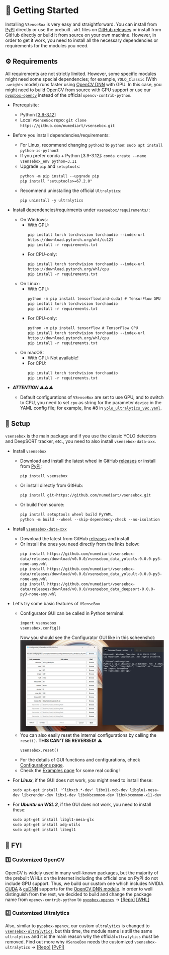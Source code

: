 # 🚀 Getting Started

Installing `VSenseBox` is very easy and straightforward. You can install from [PyPI](https://pypi.org/project/vsensebox/) directly or use the prebuilt `.whl` files on [GitHub releases](https://github.com/numediart/vsensebox/releases) or install from GitHub directly or build it from source on your own machine. However, in order to get it work, you need to install all the necessary dependencies or requirements for the modules you need.

## ⚙️ Requirements

All requirements are not strictly limited. However, some specific modules might need some special dependencies; for example, `YOLO_Classic` (With `.weights` model) runs faster using [OpenCV DNN](https://docs.opencv.org/4.x/d2/d58/tutorial_table_of_content_dnn.html) with GPU. In this case, you might need to build OpenCV from source with GPU support or use our [`pyppbox-opencv`](https://github.com/rathaumons/opencv-for-pyppbox) instead of the official `opencv-contrib-python`.

* Prerequisite: 
  - Python [[3.9-3.12]](https://www.python.org/downloads/)
  - Local `VSenseBox` repo: `git clone https://github.com/numediart/vsensebox.git`

* Before you install dependencies/requirements:
  - For Linux, recommend changing `python3` to `python`: `sudo apt install python-is-python3`
  - If you prefer conda + Python [3.9-3.12]: `conda create --name vsensebox_env python=3.11`
  - Upgrade `pip` and `setuptools`:
    ```
    python -m pip install --upgrade pip
    pip install "setuptools>=67.2.0"
    ```
  - Recommend uninstalling the official `Ultralytics`: 
    ```
    pip uninstall -y ultralytics
    ```

* Install dependencies/requirments under `vsensebox/requirements/`: 
  - On Windows:
    - With GPU:
      ```
      pip install torch torchvision torchaudio --index-url https://download.pytorch.org/whl/cu121
      pip install -r requirements.txt
      ```
    - For CPU-only:
      ```
      pip install torch torchvision torchaudio --index-url https://download.pytorch.org/whl/cpu
      pip install -r requirements.txt
      ```
  - On Linux:
    - With GPU:
      ```
      python -m pip install tensorflow[and-cuda] # TensorFlow GPU
      pip install torch torchvision torchaudio
      pip install -r requirements.txt
      ```
    - For CPU-only:
      ```
      python -m pip install tensorflow # TensorFlow CPU
      pip install torch torchvision torchaudio --index-url https://download.pytorch.org/whl/cpu
      pip install -r requirements.txt
      ```
  - On macOS:
    - With GPU: Not available!
    - For CPU:
      ```
      pip install torch torchvision torchaudio
      pip install -r requirements.txt
      ```

* ***ATTENTION ⚠️⚠️⚠️***
  - Default configurations of `VSenseBox` are set to use GPU, and to switch to CPU, you need to set `cpu` as string for the parameter `device` in the YAML config file; for example, line #8 in [`yolo_ultralytics_v9c.yaml`](https://github.com/numediart/vsensebox/blob/main/vsensebox/config/detectors/yolo_ultralytics_v9c.yaml).


## 💽 Setup

`vsensebox` is the main package and if you use the classic YOLO detectors and DeepSORT tracker, etc., you need to also install `vsensebox-data-xxx`.

* Install `vsensebox`
  - Download and install the latest wheel in GitHub [releases](https://github.com/numediart/vsensebox/releases) or install from [PyPI](https://pypi.org/project/vsensebox/):
    ```
    pip install vsensebox
    ``` 
  - Or install directly from GitHub:
    ```
    pip install git+https://github.com/numediart/vsensebox.git
    ```
  - Or build from source:
    ```
    pip install setuptools wheel build PyYAML
    python -m build --wheel --skip-dependency-check --no-isolation
    ```

* Install [`vsensebox-data-xxx`](https://github.com/numediart/vsensebox-data/)
  - Download the latest from GitHub [releases](https://github.com/numediart/vsensebox-data/releases) and install
  - Or install the ones you need directly from the links below:
    ```
    pip install https://github.com/numediart/vsensebox-data/releases/download/v0.0.0/vsensebox_data_yolocls-0.0.0-py3-none-any.whl
    pip install https://github.com/numediart/vsensebox-data/releases/download/v0.0.0/vsensebox_data_yoloult-0.0.0-py3-none-any.whl
    pip install https://github.com/numediart/vsensebox-data/releases/download/v0.0.0/vsensebox_data_deepsort-0.0.0-py3-none-any.whl
    ```

* Let's try some basic features of `VSenseBox`
  - Configurator GUI can be called in Python terminal:
    ```
    import vsensebox
    vsensebox.config()
    ```
    Now you should see the Configurator GUI like in this scheenshot:
    <img src="https://raw.githubusercontent.com/rathaROG/screenshot/master/VSenseBox/vsensebox_config_gui.jpg">
  - You can also easily reset the internal configurations by calling the `reset()`. **THIS CAN'T BE REVERSED!** ⚠️
    ```
    vsensebox.reset()
    ```
  - For the details of GUI functions and configurations, check [Configurations page](https://numediart.github.io/vsensebox/vsensebox/config.html).
  - Check the [Examples page](https://numediart.github.io/vsensebox/examples.html) for some real coding!
* For ***Linux***, if the GUI does not work, you might need to install these:
  ```
  sudo apt-get install '^libxcb.*-dev' libx11-xcb-dev libglu1-mesa-dev libxrender-dev libxi-dev libxkbcommon-dev libxkbcommon-x11-dev
  ```
* For ***Ubuntu on WSL 2***, if the GUI does not work, you need to install these:
  ```
  sudo apt-get install libgl1-mesa-glx
  sudo apt-get install xdg-utils
  sudo apt-get install libegl1
  ```

## 📢 FYI

### 1️⃣ Customized OpenCV

OpenCV is widely used in many well-known packages, but the majority of the prebuilt WHLs on the Internet including the official one on PyPI do not include GPU support. Thus, we build our custom one which includes NVIDIA [CUDA](https://developer.nvidia.com/cuda-downloads) & [cuDNN](https://developer.nvidia.com/rdp/cudnn-download) supports for the [OpenCV DNN module](https://docs.opencv.org/4.x/d2/d58/tutorial_table_of_content_dnn.html). In order to well distinguish from the rest, we decided to build and change the package name from `opencv-contrib-python` to [`pyppbox-opencv`](https://github.com/rathaumons/opencv-for-pyppbox) -> [[Repo]](https://github.com/rathaumons/opencv-for-pyppbox) [[WHL]](https://github.com/rathaumons/opencv-for-pyppbox/releases)

### 2️⃣ Customized Ultralytics

Also, similar to `pyppbox-opencv`, our custom `ultralytics` is changed to [`vsensebox-ultralytics`](https://github.com/numediart/ultralytics-for-vsensebox), but this time, the module name is still the same `ultralytics` and it is the main reason why the official `ultralytics` must be removed. Find out more why `VSenseBox` needs the customized `vsensebox-ultralytics` -> [[Repo]](https://github.com/numediart/ultralytics-for-vsensebox) [[PyPI]](https://pypi.org/project/vsensebox-ultralytics/)
